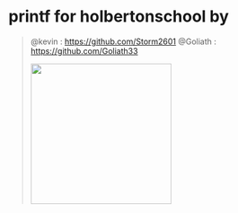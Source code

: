# printf for holbertonschool by 
> @kevin   : https://github.com/Storm2601
> @Goliath : https://github.com/Goliath33
>
> <img src="holbertonschool-printf/images/printf_head.png" width="250">

